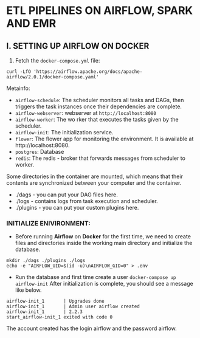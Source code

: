 # ETL PIPELINES ON AIRFLOW, SPARK AND EMR

## I. SETTING UP AIRFLOW ON DOCKER
1. Fetch the `docker-compose.yml` file:
 
 `curl -LfO 'https://airflow.apache.org/docs/apache-airflow/2.0.1/docker-compose.yaml'`

Metainfo:
- `airflow-schedule`: The scheduler monitors all tasks and DAGs, then triggers the task instances once their dependencies are complete.
- `airflow-webserver`: webserver at `http://localhost:8080`
- `airflow-worker`: The wo rker that executes the tasks given by the scheduler.
- `airflow-init`: The initialization service.
- `flower`: The flower app for monitoring the environment. It is available at http://localhost:8080.
- `postgres`: Database
- `redis`: The redis - broker that forwards messages from scheduler to worker.

Some directories in the container are mounted, which means that their contents are synchronized between your computer and the container.

- ./dags - you can put your DAG files here.
- ./logs - contains logs from task execution and scheduler.
- ./plugins - you can put your custom plugins here.

### INITIALIZE ENIVIRONMENT:
- Before running **Airflow** on **Docker** for the first time, we need to create files and directories inside the working main directory and initialize the database.

~~~
mkdir ./dags ./plugins ./logs
echo -e "AIRFLOW_UID=$(id -u)\nAIRFLOW_GID=0" > .env
~~~

- Run the database and first time create a user
`docker-compose up airflow-init`
After initialization is complete, you should see a message like below.

~~~
airflow-init_1       | Upgrades done
airflow-init_1       | Admin user airflow created
airflow-init_1       | 2.2.3
start_airflow-init_1 exited with code 0
~~~
The account created has the login airflow and the password airflow.

